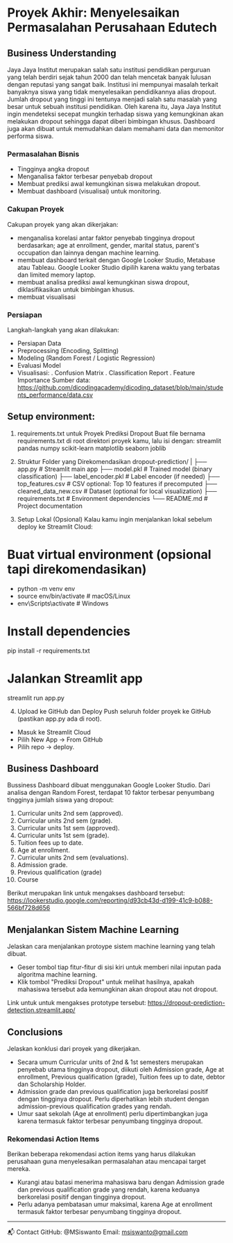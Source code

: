 # Proyek Akhir: Menyelesaikan Permasalahan Perusahaan Edutech

## Business Understanding
Jaya Jaya Institut merupakan salah satu institusi pendidikan perguruan yang telah berdiri sejak tahun 2000 dan telah mencetak banyak lulusan dengan reputasi yang sangat baik. 
Institusi ini mempunyai masalah terkait banyaknya siswa yang tidak menyelesaikan pendidikannya alias dropout.
Jumlah dropout yang tinggi ini tentunya menjadi salah satu masalah yang besar untuk sebuah institusi pendidikan. 
Oleh karena itu, Jaya Jaya Institut ingin mendeteksi secepat mungkin terhadap siswa yang kemungkinan akan melakukan dropout sehingga dapat diberi bimbingan khusus. 
Dashboard juga akan dibuat untuk memudahkan dalam memahami data dan memonitor performa siswa.

### Permasalahan Bisnis
- Tingginya angka dropout
- Menganalisa faktor terbesar penyebab dropout
- Membuat prediksi awal kemungkinan siswa melakukan dropout.
- Membuat dashboard (visualisai) untuk monitoring.

### Cakupan Proyek
Cakupan proyek yang akan dikerjakan:
- menganalisa korelasi antar faktor penyebab tingginya dropout berdasarkan; age at enrollment, gender, marital status, parent's occupation dan lainnya dengan machine learning.
- membuat dashboard terkait dengan Google Looker Studio, Metabase atau Tableau. Google Looker Studio dipilih karena waktu yang terbatas dan limited memory laptop.
- membuat analisa prediksi awal kemungkinan siswa dropout, diklasifikasikan untuk bimbingan khusus.
- membuat visualisasi 

### Persiapan
Langkah-langkah yang akan dilakukan:
- Persiapan Data
- Preprocessing (Encoding, Splitting)
- Modeling (Random Forest / Logistic Regression)
- Evaluasi Model
- Visualisasi: 
  . Confusion Matrix
  . Classification Report
  . Feature Importance
Sumber data: 
  https://github.com/dicodingacademy/dicoding_dataset/blob/main/students_performance/data.csv

## Setup environment:
 1. requirements.txt untuk Proyek Prediksi Dropout
Buat file bernama requirements.txt di root direktori proyek kamu, lalu isi dengan:
streamlit
pandas
numpy
scikit-learn
matplotlib
seaborn
joblib

2. Struktur Folder yang Direkomendasikan
dropout-prediction/
|
├── app.py                   # Streamlit main app
├── model.pkl                # Trained model (binary classification)
├── label_encoder.pkl        # Label encoder (if needed)
├── top_features.csv         # CSV optional: Top 10 features if precomputed
├── cleaned_data_new.csv     # Dataset (optional for local visualization)
├── requirements.txt         # Environment dependencies
└── README.md                # Project documentation

4. Setup Lokal (Opsional)
Kalau kamu ingin menjalankan lokal sebelum deploy ke Streamlit Cloud:
# Buat virtual environment (opsional tapi direkomendasikan)
  - python -m venv env
  - source env/bin/activate        # macOS/Linux
  - env\Scripts\activate           # Windows
# Install dependencies
  pip install -r requirements.txt
# Jalankan Streamlit app
  streamlit run app.py

4. Upload ke GitHub dan Deploy
Push seluruh folder proyek ke GitHub (pastikan app.py ada di root).
- Masuk ke Streamlit Cloud
- Pilih New App → From GitHub
- Pilih repo → deploy.

## Business Dashboard
Bussiness Dashboard dibuat menggunakan Google Looker Studio. Dari analisa dengan Random Forest, terdapat 10 faktor terbesar penyumbang tingginya jumlah siswa yang dropout:
1.  Curricular units 2nd sem (approved).
2.  Curricular units 2nd sem (grade).
3.  Curricular units 1st sem (approved).
4.  Curricular units 1st sem (grade).
5.  Tuition fees up to date.
6.  Age at enrollment.
7.  Curricular units 2nd sem (evaluations).
8.  Admission grade.
9.  Previous qualification (grade)
10. Course

Berikut merupakan link untuk mengakses dashboard tersebut:
  https://lookerstudio.google.com/reporting/d93cb43d-d199-41c9-b088-566bf728d656

## Menjalankan Sistem Machine Learning
Jelaskan cara menjalankan protoype sistem machine learning yang telah dibuat. 
- Geser tombol tiap fitur-fitur di sisi kiri untuk memberi nilai inputan pada algoritma machine learning.
- Klik tombol "Prediksi Dropout" untuk melihat hasilnya, apakah mahasiswa tersebut ada kemungkinan akan dropout atau not dropout.

Link untuk untuk mengakses prototype tersebut:
https://dropout-prediction-detection.streamlit.app/

## Conclusions
Jelaskan konklusi dari proyek yang dikerjakan.
-  Secara umum Curricular units of 2nd & 1st semesters merupakan penyebab utama tingginya dropout, diikuti oleh Admission grade, Age at enrollment, Previous qualification (grade), Tuition fees up to date, debtor dan Scholarship Holder.
-  Admission grade dan previous qualification juga berkorelasi positif dengan tingginya dropout. Perlu diperhatikan lebih student dengan admission-previous qualification grades yang rendah.
- Umur saat sekolah (Age at enrollment) perlu dipertimbangkan juga karena termasuk faktor terbesar penyumbang tingginya dropout.


### Rekomendasi Action Items
Berikan beberapa rekomendasi action items yang harus dilakukan perusahaan guna menyelesaikan permasalahan atau mencapai target mereka.
-   Kurangi atau batasi menerima mahasiswa baru dengan Admission grade dan previous qualification grade yang rendah, karena keduanya berkorelasi positif dengan tingginya dropout. 
-   Perlu adanya pembatasan umur maksimal, karena Age at enrollment termasuk faktor terbesar penyumbang tingginya dropout.

______________________________________

📬 Contact
GitHub: @MSiswanto
Email: msiswanto@gmail.com
